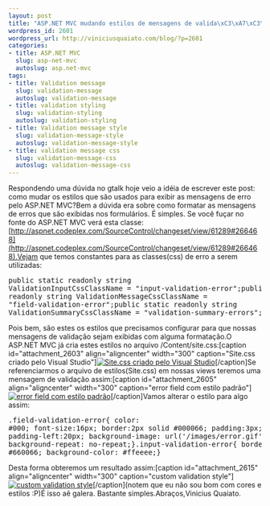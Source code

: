 ```yaml
--- 
layout: post
title: "ASP.NET MVC mudando estilos de mensagens de valida\xC3\xA7\xC3\xA3o"
wordpress_id: 2601
wordpress_url: http://viniciusquaiato.com/blog/?p=2601
categories: 
- title: ASP.NET MVC
  slug: asp-net-mvc
  autoslug: asp.net-mvc
tags: 
- title: Validation message
  slug: validation-message
  autoslug: validation-message
- title: validation styling
  slug: validation-styling
  autoslug: validation-styling
- title: Validation message style
  slug: validation-message-style
  autoslug: validation-message-style
- title: validation message css
  slug: validation-message-css
  autoslug: validation-message-css
---
```

Respondendo uma dúvida no gtalk hoje veio a idéia de escrever este post: como mudar os estilos que são usados para exibir as mensagens de erro pelo ASP.NET MVC?Bem a dúvida era sobre como formatar as mensagens de erros que são exibidas nos formulários. É simples. Se você fuçar no fonte do ASP.NET MVC verá esta classe: [http://aspnet.codeplex.com/SourceControl/changeset/view/61289#266468](http://aspnet.codeplex.com/SourceControl/changeset/view/61289#266468).Vejam que temos constantes para as classes(css) de erro a serem utilizadas:<pre lang="csharp">public static readonly string ValidationInputCssClassName = "input-validation-error";public static readonly string ValidationMessageCssClassName = "field-validation-error";public static readonly string ValidationSummaryCssClassName = "validation-summary-errors";</pre>Pois bem, são estes os estilos que precisamos configurar para que nossas mensagens de validação sejam exibidas com alguma formatação.O ASP.NET MVC já cria estes estilos no arquivo /Content/site.css:[caption id="attachment_2603" align="aligncenter" width="300" caption="Site.css criado pelo Visual Studio"][![Site.css criado pelo Visual Studio](http://viniciusquaiato.com/blog/wp-content/uploads/2010/12/site_css-300x280.png "Site.css criado pelo Visual Studio")](http://viniciusquaiato.com/blog/wp-content/uploads/2010/12/site_css.png)[/caption]Se referenciarmos o arquivo de estilos(Site.css) em nossas views teremos uma mensagem de validação assim:[caption id="attachment_2605" align="aligncenter" width="300" caption="error field com estilo padrão"][![error field com estilo padrão](http://viniciusquaiato.com/blog/wp-content/uploads/2010/12/error-field-300x241.png "error field com estilo padrão")](http://viniciusquaiato.com/blog/wp-content/uploads/2010/12/error-field.png)[/caption]Vamos alterar o estilo para algo assim:<pre lang="css">.field-validation-error{    color: #000;    font-size:16px;    border:2px solid #000066;    padding:3px;    padding-left:20px;    background-image: url('/images/error.gif');    background-repeat: no-repeat;}.input-validation-error{    border: 3px solid #660066;    background-color: #ffeeee;}</pre>Desta forma obteremos um resultado assim:[caption id="attachment_2615" align="aligncenter" width="300" caption="custom validation style"][![custom validation style](http://viniciusquaiato.com/blog/wp-content/uploads/2010/12/custom-validation-style1-300x167.png "custom validation style")](http://viniciusquaiato.com/blog/wp-content/uploads/2010/12/custom-validation-style1.png)[/caption](notem que eu não sou bom com cores e estilos :P)É isso aê galera. Bastante simples.Abraços,Vinicius Quaiato.
